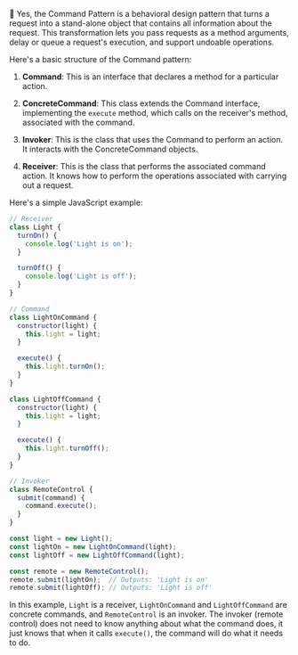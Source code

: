 

🤖
Yes, the Command Pattern is a behavioral design pattern that turns a request into a stand-alone object that contains all information about the request. This transformation lets you pass requests as a method arguments, delay or queue a request's execution, and support undoable operations.

Here's a basic structure of the Command pattern:

1. **Command**: This is an interface that declares a method for a particular action.

2. **ConcreteCommand**: This class extends the Command interface, implementing the `execute` method, which calls on the receiver's method, associated with the command.

3. **Invoker**: This is the class that uses the Command to perform an action. It interacts with the ConcreteCommand objects.

4. **Receiver**: This is the class that performs the associated command action. It knows how to perform the operations associated with carrying out a request.

Here's a simple JavaScript example:

```javascript
// Receiver
class Light {
  turnOn() {
    console.log('Light is on');
  }

  turnOff() {
    console.log('Light is off');
  }
}

// Command
class LightOnCommand {
  constructor(light) {
    this.light = light;
  }

  execute() {
    this.light.turnOn();
  }
}

class LightOffCommand {
  constructor(light) {
    this.light = light;
  }

  execute() {
    this.light.turnOff();
  }
}

// Invoker
class RemoteControl {
  submit(command) {
    command.execute();
  }
}

const light = new Light();
const lightOn = new LightOnCommand(light);
const lightOff = new LightOffCommand(light);

const remote = new RemoteControl();
remote.submit(lightOn);  // Outputs: 'Light is on'
remote.submit(lightOff); // Outputs: 'Light is off'
```

In this example, `Light` is a receiver, `LightOnCommand` and `LightOffCommand` are concrete commands, and `RemoteControl` is an invoker. The invoker (remote control) does not need to know anything about what the command does, it just knows that when it calls `execute()`, the command will do what it needs to do.

